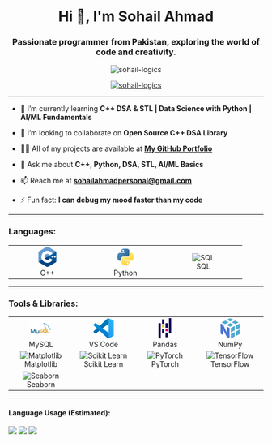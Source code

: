 <h1 align="center">Hi 👋, I'm Sohail Ahmad</h1>
<h3 align="center">Passionate programmer from Pakistan, exploring the world of code and creativity.</h3>

<p align="center"> 
  <img src="https://komarev.com/ghpvc/?username=sohail-logics&label=Profile%20views&color=0e75b6&style=flat" alt="sohail-logics" /> 
</p>

<p align="center"> 
  <a href="https://github.com/ryo-ma/github-profile-trophy">
    <img src="https://github-profile-trophy.vercel.app/?username=sohail-logics" alt="sohail-logics" />
  </a> 
</p>

---

- 🌱 I’m currently learning **C++ DSA & STL | Data Science with Python | AI/ML Fundamentals**

- 👯 I’m looking to collaborate on **Open Source C++ DSA Library**

- 👨‍💻 All of my projects are available at [**My GitHub Portfolio**](https://github.com/sohail-logics)

- 💬 Ask me about **C++, Python, DSA, STL, AI/ML Basics**

- 📫 Reach me at **sohailahmadpersonal@gmail.com**

- ⚡ Fun fact: **I can debug my mood faster than my code**

---

<h3 align="left">Languages:</h3>

<table>
  <tr>
    <td align="center" width="140">
      <img src="https://raw.githubusercontent.com/devicons/devicon/master/icons/cplusplus/cplusplus-original.svg" width="40" height="40" alt="C++" /><br/>C++
    </td>
    <td align="center" width="140">
      <img src="https://raw.githubusercontent.com/devicons/devicon/master/icons/python/python-original.svg" width="40" height="40" alt="Python" /><br/>Python
    </td>
    <td align="center" width="140">
      <img src="https://db.cs.uni-tuebingen.de/teaching/ws2223/sql-is-a-programming-language/logo.svg" width="40" height="40" alt="SQL" /><br/>SQL
    </td>
  </tr>
</table>

---

<h3 align="left">Tools & Libraries:</h3>

<table>
  <tr>
    <td align="center" width="140">
      <img src="https://raw.githubusercontent.com/devicons/devicon/master/icons/mysql/mysql-original-wordmark.svg" width="40" height="40" alt="MySQL" /><br/>MySQL
    </td>
    <td align="center" width="140">
      <img src="https://raw.githubusercontent.com/devicons/devicon/master/icons/vscode/vscode-original.svg" width="40" height="40" alt="VS Code" /><br/>VS Code
    </td>
    <td align="center" width="140">
      <img src="https://raw.githubusercontent.com/devicons/devicon/master/icons/pandas/pandas-original.svg" width="40" height="40" alt="Pandas" /><br/>Pandas
    </td>
    <td align="center" width="140">
      <img src="https://raw.githubusercontent.com/devicons/devicon/master/icons/numpy/numpy-original.svg" width="40" height="40" alt="NumPy" /><br/>NumPy
    </td>
  </tr>
  <tr>
    <td align="center" width="140">
      <img src="https://matplotlib.org/_static/images/logo2.svg" width="40" height="40" alt="Matplotlib" /><br/>Matplotlib
    </td>
    <td align="center" width="140">
      <img src="https://upload.wikimedia.org/wikipedia/commons/0/05/Scikit_learn_logo_small.svg" width="40" height="40" alt="Scikit Learn" /><br/>Scikit Learn
    </td>
    <td align="center" width="140">
      <img src="https://www.vectorlogo.zone/logos/pytorch/pytorch-icon.svg" width="40" height="40" alt="PyTorch" /><br/>PyTorch
    </td>
    <td align="center" width="140">
      <img src="https://www.vectorlogo.zone/logos/tensorflow/tensorflow-icon.svg" width="40" height="40" alt="TensorFlow" /><br/>TensorFlow
    </td>
  </tr>
  <tr>
    <td align="center" width="140">
      <img src="https://seaborn.pydata.org/_images/logo-mark-lightbg.svg" width="40" height="40" alt="Seaborn" /><br/>Seaborn
    </td>
  </tr>
</table>

---

<h4><strong>Language Usage (Estimated):</strong></h4>

<p>
  <img src="https://img.shields.io/badge/C++-50%25-blue?style=for-the-badge&logo=c%2B%2B&logoColor=white" />  
  <img src="https://img.shields.io/badge/Python-40%25-yellow?style=for-the-badge&logo=python&logoColor=white" />  
  <img src="https://img.shields.io/badge/SQL-10%25-lightgrey?style=for-the-badge&logo=mysql&logoColor=white" />  
</p>
